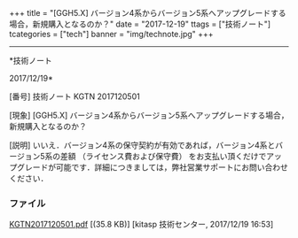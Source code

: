 ﻿+++
title = "[GGH5.X] バージョン4系からバージョン5系へアップグレードする場合，新規購入となるのか？"
date = "2017-12-19"
ttags = ["技術ノート"]
tcategories = ["tech"]
banner = "img/technote.jpg"
+++

-----------------------------------------------------------------------------------------------------------------------------

*技術ノート

2017/12/19*


[番号]
技術ノート KGTN 2017120501

[現象]
[GGH5.X]
バージョン4系からバージョン5系へアップグレードする場合，新規購入となるのか？

[説明]
いいえ．バージョン4系の保守契約が有効であれば，バージョン4系とバージョン5系の差額
（ライセンス費および保守費）
をお支払い頂くだけでアップグレードが可能です．詳細につきましては，弊社営業サポートにお問い合わせください．


### ファイル

 
 


[KGTN2017120501.pdf](http://techreport.kitasp.net/attachments/download/3896/KGTN2017120501.pdf)
 [(35.8 KB)] [kitasp 技術センター, 2017/12/19
16:53]


 


 

